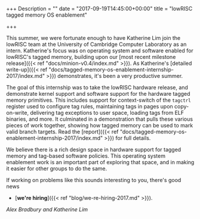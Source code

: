 +++
Description = ""
date = "2017-09-19T14:45:00+00:00"
title = "lowRISC tagged memory OS enablement"

+++

This summer, we were fortunate enough to have Katherine Lim join the lowRISC 
team at the University of Cambridge Computer Laboratory as an intern.
Katherine's focus was on operating system and software enabled for lowRISC's 
tagged memory, building upon our
[most recent milestone release]({{< ref "docs/minion-v0.4/index.md" >}}).
As Katherine's [detailed write-up]({{< ref 
"docs/tagged-memory-os-enablement-internship-2017/index.md" >}}) demonstrates, 
it's been a very productive summer.

The goal of this internship was to take the lowRISC hardware release, and 
demonstrate kernel support and software support for the hardware tagged memory 
primitives. This includes support for context-switch of the `tagctrl` register 
used to configure tag rules, maintaining tags in pages upon copy-on-write, 
delivering tag exceptions to user space, loading tags from ELF binaries, and 
more. It culminated in a demonstration that pulls these various pieces of work 
together, showing how tagged memory can be used to mark valid branch targets.
Read the [report]({{< ref 
"docs/tagged-memory-os-enablement-internship-2017/index.md" >}}) for full 
details.

We believe there is a rich design space in hardware support for tagged memory 
and tag-based software policies. This operating system enablement work is an 
important part of exploring that space, and in making it easier for other 
groups to do the same.

If working on problems like this sounds interesting to you, there's good news 
- [**we're hiring**]({{< ref "blog/we-re-hiring-2017.md" >}}).

_Alex Bradbury and Katherine Lim_
